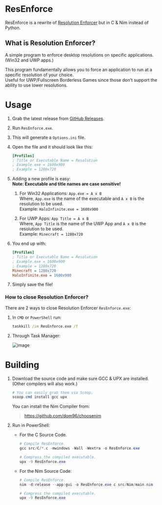 # ResEnforce
ResEnforce is a rewrite of [Resolution Enforcer](https://github.com/Aetopia/Resolution-Enforcer) but in C & Nim instead of Python.

## What is Resolution Enforcer?
A simple program to enforce desktop resolutions on specific applications. (Win32 and UWP apps.)
       
This program fundamentally allows you to force an application to run at a specific resolution of your choice.         
Useful for UWP/Fullscreen Borderless Games since those don't support the ability to use lower resolutions.

# Usage
1. Grab the latest release from [GitHub Releases](https://github.com/Aetopia/ResEnforce/releases).
2. Run `ResEnforce.exe`.
3. This will generate a `Options.ini` file. 
4. Open the file and it should look like this:
   ```ini
   [Profiles]
   ; Title or Executable Name = Resolution
   ; Example.exe = 1600x900
   ; Example = 1280x720 
   ```
5. Adding a new profile is easy:       
    **Note: Executable and title names are case sensitive!**
   1. For Win32 Applications:
      `App.exe = A x B`                    
      Where, `App.exe` is the name of the executable and `A x B` is the resolution to be used.      
      Example: `HaloInfinite.exe = 1600x900`   

   2. For UWP Apps:
      `App Title = A x B`                           
       Where, `App Title` is the name of the UWP App and `A x B` is the resolution to be used.   
       Example: `Minecraft = 1280x720`

6. You end up with:
    ```ini
    [Profiles]
    ; Title or Executable Name = Resolution
   ; Example.exe = 1600x900
   ; Example = 1280x720 
    Minecraft = 1280x720
    HaloInfinite.exe = 1600x900
    ```

7. Simply save the file!

### How to close Resolution Enforcer?
There are 2 ways to close Resolution Enforcer `ResEnforce.exe`:

1. In `CMD` or `PowerShell` run:         
   ```cmd       
   taskkill /im ResEnforce.exe /f
   ```

2. Through Task Manager: 

   ![image](https://user-images.githubusercontent.com/41850963/188194347-cb314e6a-4303-4e5d-95b8-39025c1bfcec.png)


# Building
1. Download the source code and make sure GCC & UPX are installed. (Other compilers will also work.)
   ```powershell
   # You can easily grab them via Scoop.
   scoop.cmd install gcc upx
   ```
   You can install the Nim Compiler from:
   > https://github.com/dom96/choosenim

2. Run in PowerShell:     

   - For the C Source Code.
      ```powershell              
      # Compile ResEnforce.
      gcc src/C/*.c -mwindows -Wall -Wextra -o ResEnforce.exe

      # Compress the compiled executable.
      upx -9 ResEnforce.exe
      ```
   - For the Nim Source Code:             

      ```powershell
      # Compile ResEnforce.
      nim -d:release --app:gui -o ResEnforce.exe c src/Nim/main.nim

      # Compress the compiled executable.
      upx -9 ResEnforce.exe
      ```
